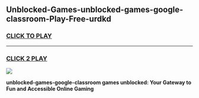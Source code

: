
## Unblocked-Games-unblocked-games-google-classroom-Play-Free-urdkd
<h3>
<a href="https://premium76.site?title=unblocked-games-google-classroom&ref=24M">CLICK TO PLAY</a></h3>
<hr>

<h3>
<a href="https://premium76.site?title=unblocked-games-google-classroom&ref=24M">CLICK 2 PLAY</a>
  
</h3>

<a href="https://premium76.site?title=unblocked-games-google-classroom&ref=24M"><img src="https://clearcache.store/games.png"></a>


**unblocked-games-google-classroom games unblocked: Your Gateway to Fun and Accessible Online Gaming**

